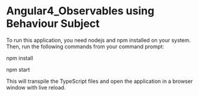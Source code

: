 # Angular4_Observables using Behaviour Subject

To run this application, you need nodejs and npm installed on your system. Then, run the following commands from your command prompt:

npm install

npm start

This will transpile the TypeScript files and open the application in a browser window with live reload.
